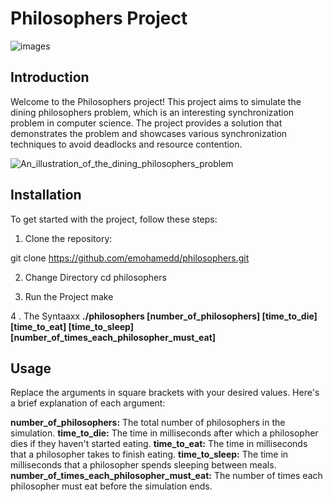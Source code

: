 # Philosophers Project

![images](https://github.com/emohamedd/Philosophers/assets/102475281/ae656713-1377-4a86-ae59-42b3787cbe46)


## Introduction

<p>Welcome to the Philosophers project! This project aims to simulate the dining philosophers problem, which is an interesting synchronization problem in computer science. The project provides a solution that demonstrates the problem and showcases various synchronization techniques to avoid deadlocks and resource contention.</p>

![An_illustration_of_the_dining_philosophers_problem](https://github.com/emohamedd/Philosophers/assets/102475281/89b8dcaf-7e99-4a2f-9d11-f385f195f20c)


## Installation

To get started with the project, follow these steps:

1. Clone the repository:

git clone https://github.com/emohamedd/philosophers.git

2. Change Directory
cd philosophers

3. Run the Project
make
 
4 . The Syntaaxx 
**./philosophers [number_of_philosophers] [time_to_die] [time_to_eat] [time_to_sleep] [number_of_times_each_philosopher_must_eat]**

## Usage

Replace the arguments in square brackets with your desired values. Here's a brief explanation of each argument:

**number_of_philosophers:** The total number of philosophers in the simulation.
**time_to_die:** The time in milliseconds after which a philosopher dies if they haven't started eating.
**time_to_eat:** The time in milliseconds that a philosopher takes to finish eating.
**time_to_sleep:** The time in milliseconds that a philosopher spends sleeping between meals.
**number_of_times_each_philosopher_must_eat:** The number of times each philosopher must eat before the simulation ends.
